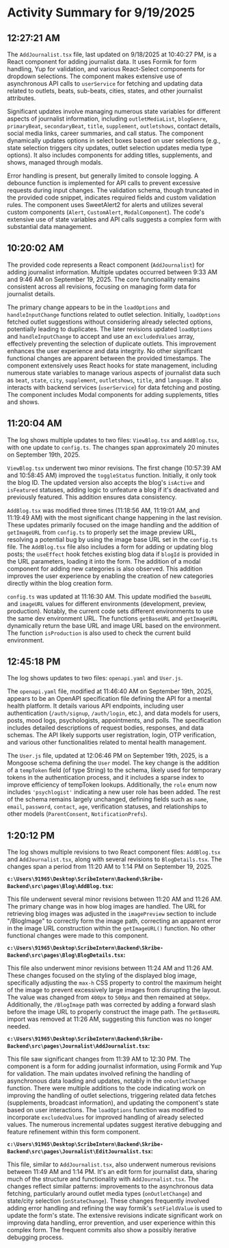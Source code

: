 # Activity Summary for 9/19/2025

## 12:27:21 AM
The `AddJournalist.tsx` file, last updated on 9/18/2025 at 10:40:27 PM, is a React component for adding journalist data.  It uses Formik for form handling, Yup for validation, and various React-Select components for dropdown selections.  The component makes extensive use of asynchronous API calls to `userService` for fetching and updating data related to outlets, beats, sub-beats, cities, states, and other journalist attributes.

Significant updates involve managing numerous state variables for different aspects of journalist information, including `outletMediaList`, `blogGenre`, `primaryBeat`, `secondaryBeat`, `title`, `supplement`, `outletshows`, contact details, social media links, career summaries, and call status.  The component dynamically updates options in select boxes based on user selections (e.g., state selection triggers city updates, outlet selection updates media type options).  It also includes components for adding titles, supplements, and shows, managed through modals.

Error handling is present, but generally limited to console logging.  A debounce function is implemented for API calls to prevent excessive requests during input changes.  The validation schema, though truncated in the provided code snippet, indicates required fields and custom validation rules. The component uses SweetAlert2 for alerts and utilizes several custom components (`Alert`, `CustomAlert`, `ModalComponent`).  The code's extensive use of state variables and API calls suggests a complex form with substantial data management.


## 10:20:02 AM
The provided code represents a React component (`AddJournalist`) for adding journalist information.  Multiple updates occurred between 9:33 AM and 9:46 AM on September 19, 2025.  The core functionality remains consistent across all revisions, focusing on managing form data for journalist details.

The primary change appears to be in the `loadOptions` and `handleInputChange` functions related to outlet selection.  Initially, `loadOptions` fetched outlet suggestions without considering already selected options, potentially leading to duplicates.  The later revisions updated `loadOptions` and `handleInputChange` to accept and use an `excludedValues` array, effectively preventing the selection of duplicate outlets.  This improvement enhances the user experience and data integrity.  No other significant functional changes are apparent between the provided timestamps. The component extensively uses React hooks for state management, including numerous state variables to manage various aspects of journalist data such as  `beat`, `state`, `city`, `supplement`, `outletshows`, `title`, and `language`.  It also interacts with backend services (`userService`) for data fetching and posting.  The component includes Modal components for adding supplements, titles and shows.


## 11:20:04 AM
The log shows multiple updates to two files: `ViewBlog.tsx` and `AddBlog.tsx`, with one update to `config.ts`.  The changes span approximately 20 minutes on September 19th, 2025.

`ViewBlog.tsx` underwent two minor revisions.  The first change (10:57:39 AM and 10:58:45 AM) improved the `toggleStatus` function. Initially, it only took the blog ID. The updated version also accepts the blog's `isActive` and `isFeatured` statuses, adding logic to unfeature a blog if it's deactivated and previously featured.  This addition ensures data consistency.

`AddBlog.tsx` was modified three times (11:18:56 AM, 11:19:01 AM, and 11:19:49 AM) with the most significant change happening in the last revision.  These updates primarily focused on the image handling and the addition of  `getImageURL` from `config.ts` to properly set the image preview URL, resolving a potential bug by using the image base URL set in the `config.ts` file.  The `AddBlog.tsx` file also includes a form for adding or updating blog posts; the `useEffect` hook fetches existing blog data if `blogId` is provided in the URL parameters, loading it into the form. The addition of a modal component for adding new categories is also observed. This addition improves the user experience by enabling the creation of new categories directly within the blog creation form.

`config.ts`  was updated at 11:16:30 AM. This update modified the `baseURL` and `imageURL` values for different environments (development, preview, production). Notably, the current code sets different environments to use the same dev environment URL.  The functions `getBaseURL` and `getImageURL`  dynamically return the base URL and image URL based on the environment.  The function `isProduction` is also used to check the current build environment.


## 12:45:18 PM
The log shows updates to two files: `openapi.yaml` and `User.js`.

The `openapi.yaml` file, modified at 11:46:40 AM on September 19th, 2025, appears to be an OpenAPI specification file defining the API for a mental health platform.  It details various API endpoints, including user authentication (`/auth/signup`, `/auth/login`, etc.), and data models for users, posts, mood logs, psychologists, appointments, and polls.  The specification includes detailed descriptions of request bodies, responses, and data schemas.  The API likely supports user registration, login, OTP verification, and various other functionalities related to mental health management.

The `User.js` file, updated at 12:06:46 PM on September 19th, 2025, is a Mongoose schema defining the `User` model. The key change is the addition of a `tempToken` field (of type String) to the schema,  likely used for temporary tokens in the authentication process, and it includes a sparse index to improve efficiency of tempToken lookups.   Additionally, the `role` enum now includes  `'psychlogist'` indicating a new user role has been added.  The rest of the schema remains largely unchanged, defining fields such as `name`, `email`, `password`, `contact`, `age`, verification statuses, and relationships to other models (`ParentConsent`, `NotificationPrefs`).


## 1:20:12 PM
The log shows multiple revisions to two React component files: `AddBlog.tsx` and `AddJournalist.tsx`, along with several revisions to `BlogDetails.tsx`.  The changes span a period from 11:20 AM to 1:14 PM on September 19, 2025.

**`c:\Users\91965\Desktop\ScribeIntern\Backend\Skribe-Backend\src\pages\Blog\AddBlog.tsx`:**

This file underwent several minor revisions between 11:20 AM and 11:26 AM. The primary change was in how blog images are handled.  The URL for retrieving blog images was adjusted in the `imagePreview` section to include "/BlogImage"  to correctly form the image path, correcting an apparent error in the image URL construction within the `getImageURL()` function.  No other functional changes were made to this component.


**`c:\Users\91965\Desktop\ScribeIntern\Backend\Skribe-Backend\src\pages\Blog\BlogDetails.tsx`:**

This file also underwent minor revisions between 11:24 AM and 11:26 AM.  These changes focused on the styling of the displayed blog image, specifically adjusting the `max-h` CSS property to control the maximum height of the image to prevent excessively large images from disrupting the layout. The value was changed from `400px` to `500px` and then remained at `500px`.  Additionally, the `/BlogImage`  path was corrected by adding a forward slash before the image URL to properly construct the image path. The `getBaseURL` import was removed at 11:26 AM, suggesting this function was no longer needed.


**`c:\Users\91965\Desktop\ScribeIntern\Backend\Skribe-Backend\src\pages\Journalist\AddJournalist.tsx`:**

This file saw significant changes from 11:39 AM to 12:30 PM.  The component is a form for adding journalist information, using Formik and Yup for validation.  The main updates involved refining the handling of asynchronous data loading and updates, notably in the `onOutletChange` function. There were multiple additions to the code indicating work on improving the handling of outlet selections, triggering related data fetches (supplements, broadcast information), and updating the component's state based on user interactions.  The `loadOptions` function was modified to incorporate `excludedValues` for improved handling of already selected values.  The numerous incremental updates suggest iterative debugging and feature refinement within this form component.

**`c:\Users\91965\Desktop\ScribeIntern\Backend\Skribe-Backend\src\pages\Journalist\EditJournalist.tsx`:**

This file, similar to `AddJournalist.tsx`, also underwent numerous revisions between 11:49 AM and 1:14 PM.  It's an edit form for journalist data, sharing much of the structure and functionality with `AddJournalist.tsx`.  The changes reflect similar patterns: improvements to the asynchronous data fetching, particularly around outlet media types (`onOutletChange`) and state/city selection (`onStateChange`).  These changes frequently involved adding error handling and refining the way formik's `setFieldValue` is used to update the form's state.   The extensive revisions indicate significant work on improving data handling, error prevention, and user experience within this complex form.  The frequent commits also show a possibly iterative debugging process.
